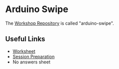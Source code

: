 # Arduino Swipe

The [Workshop Repository](https://github.com/MVSE-Outreach/arduino-swipe) is called "arduino-swipe".

## Useful Links

* [Worksheet](Arduino-Swipe-Worksheet.pdf)
* [Session Preparation](Session-Preparation.pdf)
* No answers sheet
